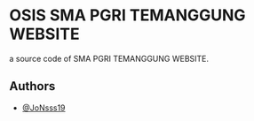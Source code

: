 
# OSIS SMA PGRI TEMANGGUNG WEBSITE

a source code of SMA PGRI TEMANGGUNG WEBSITE.


## Authors

- [@JoNsss19](https://www.github.com/JoNsss19)

